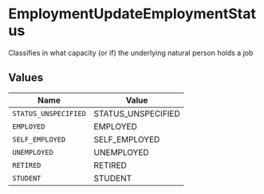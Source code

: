 # EmploymentUpdateEmploymentStatus

Classifies in what capacity (or if) the underlying natural person holds a job


## Values

| Name                 | Value                |
| -------------------- | -------------------- |
| `STATUS_UNSPECIFIED` | STATUS_UNSPECIFIED   |
| `EMPLOYED`           | EMPLOYED             |
| `SELF_EMPLOYED`      | SELF_EMPLOYED        |
| `UNEMPLOYED`         | UNEMPLOYED           |
| `RETIRED`            | RETIRED              |
| `STUDENT`            | STUDENT              |